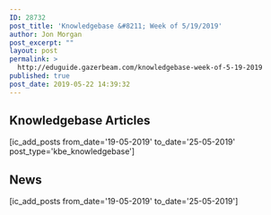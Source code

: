 ```yaml
---
ID: 28732
post_title: 'Knowledgebase &#8211; Week of 5/19/2019'
author: Jon Morgan
post_excerpt: ""
layout: post
permalink: >
  http://eduguide.gazerbeam.com/knowledgebase-week-of-5-19-2019
published: true
post_date: 2019-05-22 14:39:32
---
```

<!-- wp:shortcode -->
<h2>Knowledgebase Articles</h2>
<p>[ic_add_posts from_date='19-05-2019' to_date='25-05-2019' post_type='kbe_knowledgebase']</p>
<h2>News</h2>
<p>[ic_add_posts from_date='19-05-2019' to_date='25-05-2019']</p>
<!-- /wp:shortcode -->
